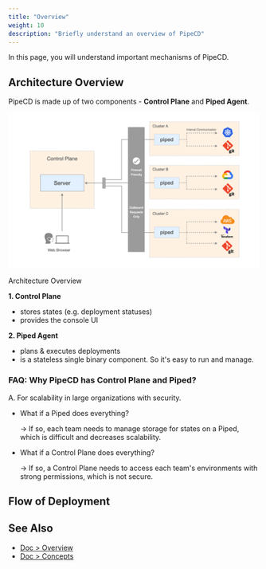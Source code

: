```yaml
---
title: "Overview"
weight: 10
description: "Briefly understand an overview of PipeCD"
---
```


In this page, you will understand important mechanisms of PipeCD.


<!-- 
このページの目的
・ハンズオンやっていくにあたって、なぜこんな手間が必要なのかを頭に入れておき、ハンズオンをスムーズに実施できるようにする

必要なこと
・Control PlaneとPipedから構成されること
　・なぜそんな仕組み？単体じゃダメなの？
・デプロイの流れ/仕組み？
　・GitOps
  ・

 -->



## Architecture Overview

PipeCD is made up of two components - **Control Plane** and **Piped Agent**.

![architecture-overview](/images/overview/architecture-overview.png)
<p class="caption">Architecture Overview</p>

**1. Control Plane**
   - stores states (e.g. deployment statuses)
   - provides the console UI

**2. Piped Agent**
   - plans & executes deployments
   - is a stateless single binary component. So it's easy to run and manage.

### FAQ: Why PipeCD has Control Plane and Piped?
A. For scalability in large organizations with security.

- What if a Piped does everything?

  -> If so, each team needs to manage storage for states on a Piped, which is difficult and decreases scalability.

- What if a Control Plane does everything?

  -> If so, a Control Plane needs to access each team's environments with strong permissions, which is not secure.


## Flow of Deployment



## See Also

- [Doc > Overview](https://pipecd.dev/docs/overview/)
- [Doc > Concepts](https://pipecd.dev/docs/concepts/)